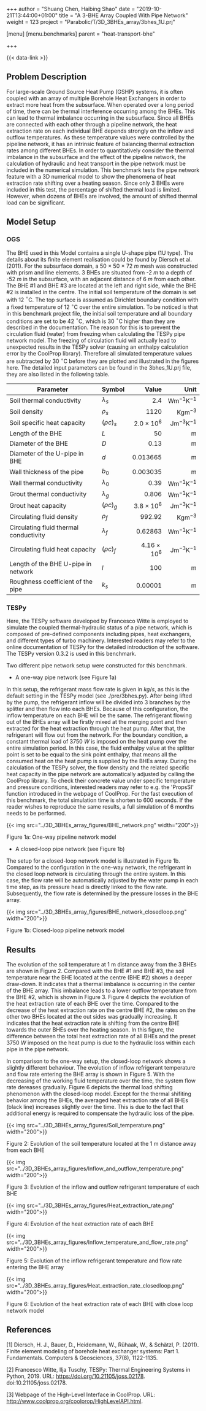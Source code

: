 +++
author = "Shuang Chen, Haibing Shao"
date = "2019-10-21T13:44:00+01:00"
title = "A 3-BHE Array Coupled With Pipe Network"
weight = 123
project = "Parabolic/T/3D_3BHEs_array/3bhes_1U.prj"

[menu]
  [menu.benchmarks]
    parent = "heat-transport-bhe"

+++

{{< data-link >}}

## Problem Description

For large-scale Ground Source Heat Pump (GSHP) systems, it is often coupled with an array of multiple Borehole Heat Exchangers in order to extract more heat from the subsurface.
When operated over a long period of time, there can be thermal interference occurring among the BHEs.
This can lead to thermal imbalance occurring in the subsurface.
Since all BHEs are connected with each other through a pipeline network, the heat extraction rate on each individual BHE depends strongly on the inflow and outflow temperatures.
As these temperature values were controlled by the pipeline network, it has an intrinsic feature of balancing thermal extraction rates among different BHEs.
In order to quantitatively consider the thermal imbalance in the subsurface and the effect of the pipeline network, the calculation of hydraulic and heat transport in the pipe network must be included in the numerical simulation.
This benchmark tests the pipe network feature with a 3D numerical model to show the phenomena of heat extraction rate shifting over a heating season.
Since only 3 BHEs were included in this test, the percentage of shifted thermal load is limited. However, when dozens of BHEs are involved, the amount of shifted thermal load can be significant.

## Model Setup

### OGS

The BHE used in this Model contains a single U-shape pipe (1U type).
The details about its finite element realisation could be found by Diersch et al. (2011).
For the subsurface domain, a 50 $\times$ 50 $\times$ 72 $m$ mesh was constructed with prism and line elements.
3 BHEs are situated from -2 $m$ to a depth of -52 $m$ in the subsurface, with an adjacent distance of 6 $m$ from each other.
The BHE \#1 and BHE \#3 are located at the left and right side, while the BHE \#2 is installed in the centre.
The initial soil temperature of the domain is set with 12 $^\circ$C.
The top surface is assumed as Dirichlet boundary condition with a fixed temperature of 12 $^\circ$C over the entire simulation.
To be noticed is that in this benchmark project file, the initial soil temperature and all boundary conditions are set to be 42 $^\circ$C, which is 30 $^\circ$C higher than they are described in the documentation.
The reason for this is to prevent the circulation fluid (water) from freezing when calculating the TESPy pipe network model.
The freezing of circulation fluid will actually lead to unexpected results in the TESPy solver (causing an enthalpy calculation error by the CoolProp library).
Therefore all simulated temperature values are subtracted by 30 $^\circ$C before they are plotted and illustrated in the figures here.
The detailed input parameters can be found in the 3bhes\_1U.prj file, they are also listed in the following table.

| Parameter                              | Symbol             |  Value              | Unit                        |
| -------------------------------------- |:------------------ | -------------------:| --------------------------: |
| Soil thermal conductivity              | $\lambda_{s}$      | $2.4$               | $\mathrm{W m^{-1} K^{-1}}$  |
| Soil density                           | $\rho_{s}$         | $1120$              | $\mathrm{Kg m^{-3}}$        |
| Soil specific heat capacity            | $(\rho c)_{s}$     | $2.0\times10^{6}$   | $\mathrm{J m^{-3}K^{-1}}$   |
| Length of the BHE                      | $L$                | $50$                | $\mathrm{m}$                |
| Diameter of the BHE                    | $D$                | $0.13$              | $\mathrm{m}$                |
| Diameter of the U-pipe in BHE          | $d$                | $0.013665$          | $\mathrm{m}$                |
| Wall thickness of the pipe             | $b_0$              | $0.003035$          | $\mathrm{m}$                |
| Wall thermal conductivity              | $\lambda_{0}$      | $0.39$              | $\mathrm{W m^{-1} K^{-1}}$  |
| Grout thermal conductivity             | $\lambda_{g}$      | $0.806$             | $\mathrm{W m^{-1} K^{-1}}$  |
| Grout heat capacity                    | $(\rho c)_{g}$     | $3.8\times10^{6}$   | $\mathrm{J m^{-3}K^{-1}}$   |
| Circulating fluid density              | $\rho_{f}$         | $992.92$            | $\mathrm{Kg m^{-3}}$        |
| Circulating fluid thermal conductivity | $\lambda_{f}$      | $0.62863$           | $\mathrm{W m^{-1} K^{-1}}$  |
| Circulating fluid heat capacity        | $(\rho c)_{f}$     | $4.16\times10^{6}$  | $\mathrm{J m^{-3}K^{-1}}$   |
| Length of the BHE U-pipe in network    | $l$                | $100$               | $\mathrm{m}$                |
| Roughness coefficient of the pipe      | $k_s$              | $0.00001$           | $\mathrm{m}$                |

### TESPy

Here, the TESPy software developed by Francesco Witte is employed to simulate the coupled thermal-hydraulic status of a pipe network, which is composed of pre-defined components including pipes, heat exchangers, and different types of turbo machinery.
Interested readers may refer to the online documentation of TESPy for the detailed introduction of the software.
The TESPy version 0.3.2 is used in this benchmark.

Two different pipe network setup were constructed for this benchmark.

*   A one-way pipe network (see Figure 1a)

In this setup, the refrigerant mass flow rate is given in $kg/s$, as this is the default setting in the TESPy model (see ./pre/3bhes.py).
After being lifted by the pump, the refrigerant inflow will be divided into 3 branches by the splitter and then flow into each BHEs.
Because of this configuration, the inflow temperature on each BHE will be the same.
The refrigerant flowing out of the BHEs array will be firstly mixed at the merging point and then extracted for the heat extraction through the heat pump.
After that, the refrigerant will flow out from the network.
For the boundary condition, a constant thermal load of 3750 $W$ is imposed on the heat pump over the entire simulation period.
In this case, the fluid enthalpy value at the splitter point is set to be equal to the sink point enthalpy, that means all the consumed heat on the heat pump is supplied by the BHEs array.
During the calculation of the TESPy solver, the flow density and the related specific heat capacity in the pipe network are automatically adjusted by calling the CoolProp library.
To check their concrete value under specific temperature and pressure conditions, interested readers may refer to e.g. the 'PropsSI' function introduced in the webpage of CoolProp.
For the fast execution of this benchmark, the total simulation time is shorten to 600 seconds. If the reader wishes to reproduce the same results, a full simulation of 6 months needs to be performed.

{{< img src="../3D_3BHEs_array_figures/BHE_network.png" width="200">}}

Figure 1a: One-way pipeline network model

*   A closed-loop pipe network (see Figure 1b)

The setup for a closed-loop network model is illustrated in Figure 1b.
Compared to the configuration in the one-way network, the refrigerant in the closed loop network is circulating through the entire system.
In this case, the flow rate will be automatically adjusted by the water pump in each time step, as its pressure head is directly linked to the flow rate. Subsequently, the flow rate is determined by the pressure losses in the BHE array.

{{< img src="../3D_3BHEs_array_figures/BHE_network_closedloop.png" width="200">}}

Figure 1b: Closed-loop pipeline network model


## Results

The evolution of the soil temperature at 1 m distance away from the 3 BHEs are shown in Figure 2.
Compared with the BHE \#1 and BHE \#3, the soil temperature near the BHE located at the centre (BHE \#2) shows a deeper draw-down.
It indicates that a thermal imbalance is occurring in the center of the BHE array.
This imbalance leads to a lower outflow temperature from the BHE \#2, which is shown in Figure 3.
Figure 4 depicts the evolution of the heat extraction rate of each BHE over the time.
Compared to the decrease of the heat extraction rate on the centre BHE \#2, the rates on the other two BHEs located at the out sides was gradually increasing.
It indicates that the heat extraction rate is shifting from the centre BHE towards the outer BHEs over the heating season.
In this figure, the difference between the total heat extraction rate of all BHEs and the preset 3750 $W$ imposed on the heat pump is due to the hydraulic loss within each pipe in the pipe network.

In comparison to the one-way setup, the closed-loop network shows a slightly different behaviour.
The evolution of inflow refrigerant temperature and flow rate entering the BHE array is shown in Figure 5.
With the decreasing of the working fluid temperature over the time, the system flow rate dereases gradually.
Figure 6 depicts the thermal load shifting phenomenon with the closed-loop model.
Except for the thermal shifiting behavior among the BHEs, the averaged heat extraction rate of all BHEs (black line) increases slightly over the time.
This is due to the fact that additional energy is required to compensate the hydraulic loss of the pipe.


{{< img src="../3D_3BHEs_array_figures/Soil_temperature.png" width="200">}}

Figure 2: Evolution of the soil temperature located at the 1 m distance away from each BHE

{{< img src="../3D_3BHEs_array_figures/Inflow_and_outflow_temperature.png" width="200">}}

Figure 3: Evolution of the inflow and outflow refrigerant temperature of each BHE

{{< img src="../3D_3BHEs_array_figures/Heat_extraction_rate.png" width="200">}}

Figure 4: Evolution of the heat extraction rate of each BHE


{{< img src="../3D_3BHEs_array_figures/Inflow_temperature_and_flow_rate.png" width="200">}}

Figure 5: Evolution of the inflow refrigerant temperature and flow rate entering the BHE array

{{< img src="../3D_3BHEs_array_figures/Heat_extraction_rate_closedloop.png" width="200">}}

Figure 6: Evolution of the heat extraction rate of each BHE with close loop network model
## References

[1] Diersch, H. J., Bauer, D., Heidemann, W., Rühaak, W., & Schätzl, P. (2011). Finite element modeling of borehole heat exchanger systems: Part 1. Fundamentals. Computers & Geosciences, 37(8), 1122-1135.

[2] Francesco Witte, Ilja Tuschy, TESPy: Thermal Engineering Systems in Python, 2019. URL: <https://doi.org/10.21105/joss.02178>. doi:10.21105/joss.02178.

[3] Webpage of the High-Level Interface in CoolProp. URL: <http://www.coolprop.org/coolprop/HighLevelAPI.html>.